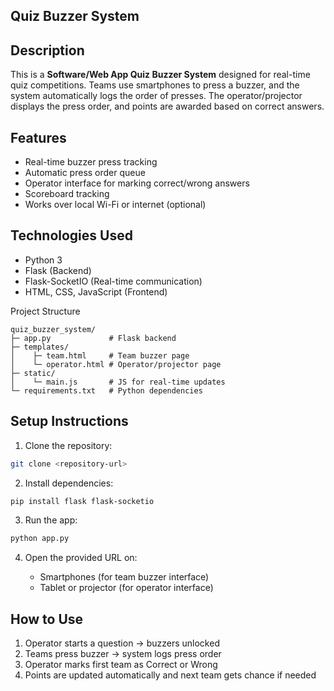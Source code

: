 ## Quiz Buzzer System

## Description

This is a **Software/Web App Quiz Buzzer System** designed for real-time quiz competitions. Teams use smartphones to press a buzzer, and the system automatically logs the order of presses. The operator/projector displays the press order, and points are awarded based on correct answers.

## Features

* Real-time buzzer press tracking
* Automatic press order queue
* Operator interface for marking correct/wrong answers
* Scoreboard tracking
* Works over local Wi-Fi or internet (optional)

## Technologies Used

* Python 3
* Flask (Backend)
* Flask-SocketIO (Real-time communication)
* HTML, CSS, JavaScript (Frontend)

Project Structure

```
quiz_buzzer_system/
├─ app.py             # Flask backend
├─ templates/
│    ├─ team.html     # Team buzzer page
│    └─ operator.html # Operator/projector page
├─ static/
│    └─ main.js       # JS for real-time updates
└─ requirements.txt   # Python dependencies
```

## Setup Instructions

1. Clone the repository:

```bash
git clone <repository-url>
```

2. Install dependencies:

```bash
pip install flask flask-socketio
```

3. Run the app:

```bash
python app.py
```

4. Open the provided URL on:

   * Smartphones (for team buzzer interface)
   * Tablet or projector (for operator interface)

## How to Use

1. Operator starts a question → buzzers unlocked
2. Teams press buzzer → system logs press order
3. Operator marks first team as Correct or Wrong
4. Points are updated automatically and next team gets chance if needed
